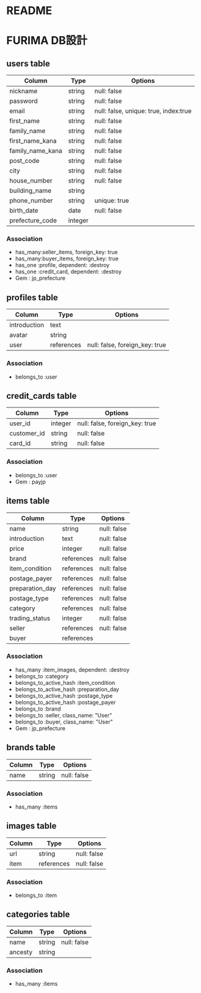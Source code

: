 # README

# FURIMA DB設計
## users table
|Column|Type|Options|
|------|----|-------|
|nickname|string|null: false|
|password|string|null: false|
|email|string|null: false, unique: true, index:true|
|first_name|string|null: false|
|family_name|string|null: false|
|first_name_kana|string|null: false|
|family_name_kana|string|null: false|
|post_code|string|null: false|
|city|string|null: false|
|house_number|string|null: false|
|building_name|string|
|phone_number|string|unique: true|
|birth_date|date|null: false|
|prefecture_code|integer|
### Association
- has_many:seller_items, foreign_key: true
- has_many:buyer_items, foreign_key: true
- has_one :profile, dependent: :destroy
- has_one :credit_card, dependent: :destroy
- Gem : jp_prefecture

## profiles table
|Column|Type|Options|
|------|----|-------|
|introduction|text|
|avatar|string|
|user|references|null: false, foreign_key: true|
### Association
- belongs_to :user

## credit_cards table
|Column|Type|Options|
|------|----|-------|
|user_id|integer|null: false, foreign_key: true|
|customer_id|string|null: false|
|card_id|string|null: false|
### Association
- belongs_to :user
- Gem : payjp

## items table
|Column|Type|Options|
|------|----|-------|
|name|string|null: false|
|introduction|text|null: false|
|price|integer|null: false|
|brand|references|null: false|
|item_condition|references|null: false|
|postage_payer|references|null: false|
|preparation_day|references|null: false|
|postage_type|references|null: false|
|category|references|null: false|
|trading_status|integer|null: false|
|seller|references|null: false|
|buyer|references|
### Association
- has_many :item_images, dependent: :destroy
- belongs_to :category
- belongs_to_active_hash :item_condition
- belongs_to_active_hash :preparation_day
- belongs_to_active_hash :postage_type
- belongs_to_active_hash :postage_payer
- belongs_to :brand
- belongs_to :seller, class_name: "User"
- belongs_to :buyer, class_name: "User"
- Gem : jp_prefecture

## brands table
|Column|Type|Options|
|------|----|-------|
|name|string|null: false|
### Association
- has_many :items

## images table
|Column|Type|Options|
|------|----|-------|
|url|string|null: false|
|item|references|null: false|
### Association
- belongs_to :item

## categories table
|Column|Type|Options|
|------|----|-------|
|name|string|null: false|
|ancesty|string|
### Association
- has_many :items
